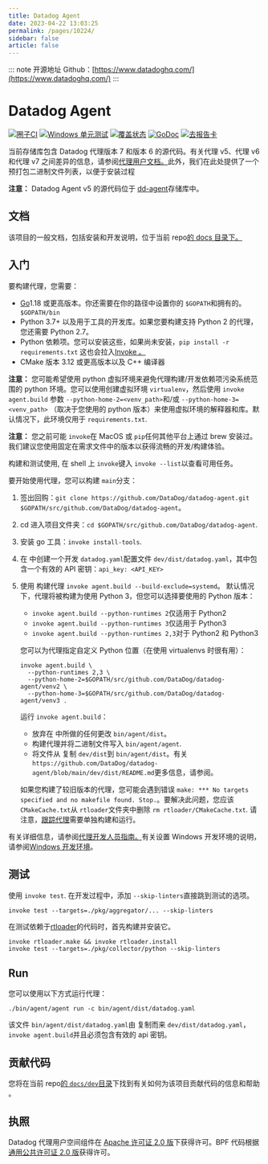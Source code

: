 ```yaml
---
title: Datadog Agent
date: 2023-04-22 13:03:25
permalink: /pages/10224/
sidebar: false
article: false
---
```

::: note 开源地址
Github：[https://www.datadoghq.com/](https://www.datadoghq.com/)
::: 

# Datadog Agent

[![圈子CI](https://camo.githubusercontent.com/e54930ccb65924cae691e7aef9213919c63fe98a42ac518e4627d6bdd2d68d09/68747470733a2f2f636972636c6563692e636f6d2f67682f44617461446f672f64617461646f672d6167656e742f747265652f6d61696e2e7376673f7374796c653d73766726636972636c652d746f6b656e3d64626365653366303262396333666535663134326266633565636237333566646563333462363433)](https://circleci.com/gh/DataDog/datadog-agent/tree/main) [![Windows 单元测试](https://github.com/DataDog/datadog-agent/actions/workflows/windows-unittests.yml/badge.svg)](https://github.com/DataDog/datadog-agent/actions/workflows/windows-unittests.yml) [![覆盖状态](https://camo.githubusercontent.com/f3d6ba4dd9986a5f18cf273daff0c64a58438aa1de246b4bdb66b13291962038/68747470733a2f2f636f6465636f762e696f2f6769746875622f44617461446f672f64617461646f672d6167656e742f636f7665726167652e7376673f6272616e63683d6d61696e)](https://codecov.io/github/DataDog/datadog-agent?branch=main) [![GoDoc](https://camo.githubusercontent.com/ee09127d979c4e8ccd4f980f2b909198fdce3d834ac06bd98f8d89b8fd5571aa/68747470733a2f2f676f646f632e6f72672f6769746875622e636f6d2f44617461446f672f64617461646f672d6167656e743f7374617475732e737667)](https://godoc.org/github.com/DataDog/datadog-agent) [![去报告卡](https://camo.githubusercontent.com/123bbe12266df94d6147e0e8bb4f636168ad805a9e3fabb919eb694fb5512666/68747470733a2f2f676f7265706f7274636172642e636f6d2f62616467652f6769746875622e636f6d2f44617461446f672f64617461646f672d6167656e74)](https://goreportcard.com/report/github.com/DataDog/datadog-agent)

当前存储库包含 Datadog 代理版本 7 和版本 6 的源代码。有关代理 v5、代理 v6 和代理 v7 之间差异的信息，请参阅[代理用户文档。](https://github.com/DataDog/datadog-agent/blob/main/docs/agent)此外，我们在此处提供了一个预打包二进制文件列表，以便于安装过程

**注意：** Datadog Agent v5 的源代码位于 [dd-agent](https://github.com/DataDog/dd-agent)存储库中。

## 文档

该项目的一般文档，包括安装和开发说明，位于当前 repo[的 docs 目录下。](https://github.com/DataDog/datadog-agent/blob/main/docs)

## 入门

要构建代理，您需要：

- [Go](https://golang.org/doc/install)1.18 或更高版本。你还需要在你的路径中设置你的 `$GOPATH`和拥有的。`$GOPATH/bin`
- Python 3.7+ 以及用于工具的开发库。如果您要构建支持 Python 2 的代理，您还需要 Python 2.7。
- Python 依赖项。您可以安装这些，如果尚未安装，`pip install -r requirements.txt` 这也会拉入[Invoke 。](http://www.pyinvoke.org/)
- CMake 版本 3.12 或更高版本以及 C++ 编译器

**注意：** 您可能希望使用 python 虚拟环境来避免代理构建/开发依赖项污染系统范围的 python 环境。您可以使用创建虚拟环境 `virtualenv`，然后使用 `invoke agent.build` 参数 `--python-home-2=<venv_path>`和/或 `--python-home-3=<venv_path>` （取决于您使用的 python 版本）来使用虚拟环境的解释器和库。默认情况下，此环境仅用于 `requirements.txt`.

**注意：** 您之前可能 `invoke`在 MacOS 或 `pip`任何其他平台上通过 brew 安装过。我们建议您使用固定在需求文件中的版本以获得流畅的开发/构建体验。

构建和测试使用, 在 shell 上 `invoke`键入 `invoke --list`以查看可用任务。

要开始使用代理，您可以构建 `main`分支：

1. 签出回购：`git clone https://github.com/DataDog/datadog-agent.git $GOPATH/src/github.com/DataDog/datadog-agent`。

2. cd 进入项目文件夹：`cd $GOPATH/src/github.com/DataDog/datadog-agent`.

3. 安装 go 工具：`invoke install-tools`.

4. 在 中创建一个开发 `datadog.yaml`配置文件 `dev/dist/datadog.yaml`，其中包含一个有效的 API 密钥：`api_key: <API_KEY>`

5. 使用 构建代理 `invoke agent.build --build-exclude=systemd`。 默认情况下，代理将被构建为使用 Python 3，但您可以选择要使用的 Python 版本：

   - `invoke agent.build --python-runtimes 2`仅适用于 Python2
   - `invoke agent.build --python-runtimes 3`仅适用于 Python3
   - `invoke agent.build --python-runtimes 2,3`对于 Python2 和 Python3

   您可以为代理指定自定义 Python 位置（在使用 virtualenvs 时很有用）：

   ```
   invoke agent.build \
     --python-runtimes 2,3 \
     --python-home-2=$GOPATH/src/github.com/DataDog/datadog-agent/venv2 \
     --python-home-3=$GOPATH/src/github.com/DataDog/datadog-agent/venv3 .
   ```

   运行 `invoke agent.build`：

   - 放弃在 中所做的任何更改 `bin/agent/dist`。
   - 构建代理并将二进制文件写入 `bin/agent/agent`.
   - 将文件从 复制 `dev/dist`到 `bin/agent/dist`。有关 `https://github.com/DataDog/datadog-agent/blob/main/dev/dist/README.md`更多信息，请参阅。

   如果您构建了较旧版本的代理，您可能会遇到错误 `make: *** No targets specified and no makefile found. Stop.`。要解决此问题，您应该 `CMakeCache.txt`从 `rtloader`文件夹中删除 `rm rtloader/CMakeCache.txt`. 请注意，[跟踪代理](https://github.com/DataDog/datadog-agent/blob/main/docs/trace-agent/README.md)需要单独构建和运行。

有关详细信息，请参阅[代理开发人员指南。](https://github.com/DataDog/datadog-agent/blob/main/docs/dev/README.md)有关设置 Windows 开发环境的说明，请参阅[Windows 开发环境](https://github.com/DataDog/datadog-agent/blob/main/devenv)。

## 测试

使用 `invoke test`. 在开发过程中，添加 `--skip-linters`直接跳到测试的选项。

```
invoke test --targets=./pkg/aggregator/... --skip-linters
```

在测试依赖于[rtloader](https://github.com/DataDog/datadog-agent/blob/main/rtloader)的代码时，首先构建并安装它。

```
invoke rtloader.make && invoke rtloader.install
invoke test --targets=./pkg/collector/python --skip-linters
```

## Run

您可以使用以下方式运行代理：

```
./bin/agent/agent run -c bin/agent/dist/datadog.yaml
```

该文件 `bin/agent/dist/datadog.yaml`由 复制而来 `dev/dist/datadog.yaml`，`invoke agent.build`并且必须包含有效的 api 密钥。

## 贡献代码

您将在当前 repo[的 `docs/dev`目录](https://github.com/DataDog/datadog-agent/blob/main/docs/dev)下找到有关如何为该项目贡献代码的信息和帮助 。

## 执照

Datadog 代理用户空间组件在 [Apache 许可证 2.0 版](https://github.com/DataDog/datadog-agent/blob/main/LICENSE)下获得许可。BPF 代码根据[通用公共许可证 2.0 版](https://github.com/DataDog/datadog-agent/blob/main/pkg/ebpf/c/COPYING)获得许可。